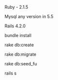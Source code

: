 

Ruby -  2.1.5

Mysql any version in 5.5

Rails 4.2.0

bundle install


rake db:create

rake db:migrate

rake db:seed_fu

rails s
